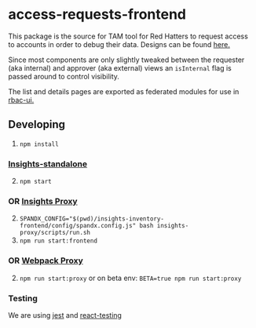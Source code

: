 # access-requests-frontend

This package is the source for TAM tool for Red Hatters to request access to accounts in order to debug their data. Designs can be found [here.](https://marvelapp.com/prototype/257je526/screens)

Since most components are only slightly tweaked between the requester (aka internal) and approver (aka external) views an `isInternal` flag is passed around to control visibility.

The list and details pages are exported as federated modules for use in [rbac-ui.](https://github.com/RedHatInsights/insights-rbac-ui)

## Developing

1. `npm install`

### [Insights-standalone](https://github.com/RedHatInsights/insights-standalone)
2. `npm start`

### OR [Insights Proxy](https://github.com/RedHatInsights/insights-proxy)
2. `SPANDX_CONFIG="$(pwd)/insights-inventory-frontend/config/spandx.config.js" bash insights-proxy/scripts/run.sh`
3. `npm run start:frontend`

### OR [Webpack Proxy](https://github.com/RedHatInsights/frontend-components/tree/master/packages/config#useproxy)
2. `npm run start:proxy` or on beta env: `BETA=true npm run start:proxy`

### Testing
We are using [jest](https://www.npmjs.com/package/jest) and [react-testing](https://www.npmjs.com/package/@testing-library/react)

